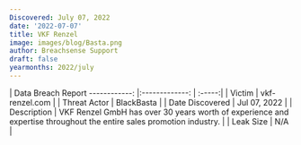 ```yaml
---
Discovered: July 07, 2022
date: '2022-07-07'
title: VKF Renzel
image: images/blog/Basta.png
author: Breachsense Support
draft: false
yearmonths: 2022/july
---
```



| Data Breach Report
------------:     |:-------------:    | :-----:|
| Victim      | vkf-renzel.com      | 
| Threat Actor      |  BlackBasta     | 
| Date Discovered      | Jul 07, 2022      | 
| Description      | VKF Renzel GmbH has over 30 years worth of experience and expertise throughout the entire sales promotion industry.      | 
| Leak Size      | N/A      | 

